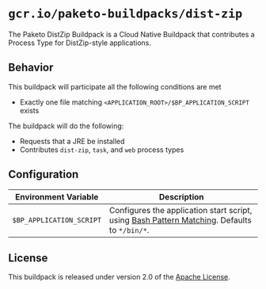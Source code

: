 # `gcr.io/paketo-buildpacks/dist-zip`
The Paketo DistZip Buildpack is a Cloud Native Buildpack that contributes a Process Type for DistZip-style applications.

## Behavior
This buildpack will participate all the following conditions are met

* Exactly one file matching `<APPLICATION_ROOT>/$BP_APPLICATION_SCRIPT` exists

The buildpack will do the following:

* Requests that a JRE be installed
* Contributes `dist-zip`, `task`, and `web` process types

## Configuration
| Environment Variable | Description
| -------------------- | -----------
| `$BP_APPLICATION_SCRIPT` | Configures the application start script, using [Bash Pattern Matching][b]. Defaults to `*/bin/*`.

## License
This buildpack is released under version 2.0 of the [Apache License][a].

[a]: http://www.apache.org/licenses/LICENSE-2.0
[b]: https://www.gnu.org/software/bash/manual/html_node/Pattern-Matching.html

